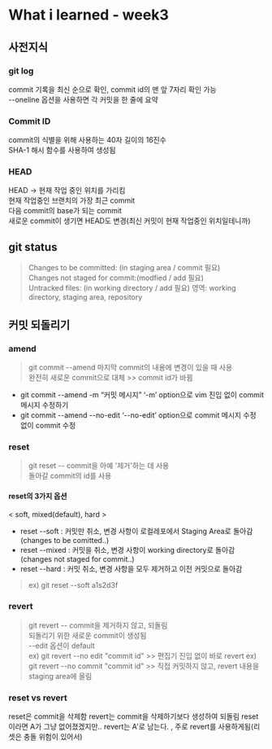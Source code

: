 # What i learned - week3
## 사전지식
### git log
 commit 기록을 최신 순으로 확인, commit id의 맨 앞 7자리 확인 가능   
 --oneline 옵션을 사용하면 각 커밋을 한 줄에 요약   
### Commit ID
commit의 식별을 위해 사용하는 40자 길이의 16진수     
SHA-1 해시 함수를 사용하여 생성됨   
### HEAD
HEAD -> 현재 작업 중인 위치를 가리킴   
현재 작업중인 브랜치의 가장 최근 commit    
다음 commit의 base가 되는 commit   
새로운 commit이 생기면 HEAD도 변경(최신 커밋이 현재 작업중인 위치일테니까)   
## git status
> Changes to be committed:      (in staging area / commit 필요)   
> Changes not staged for commit:(modfied / add 필요)   
> Untracked files:              (in working directory / add 필요)
> 영역: working directory, staging area, repository

## 커밋 되돌리기
### amend
> git commit --amend
마지막 commit의 내용에 변경이 있을 때 사용   
완전히 새로운 commit으로 대체 >> commit id가 바뀜     

- git commit --amend -m “커밋 메시지”
‘-m’ option으로 vim 진입 없이 commit 메시지 수정하기    
- git commit --amend --no-edit
‘--no-edit’ option으로 commit 메시지 수정 없이 commit 수정  
### reset
> git reset --
commit을 아예 '제거'하는 데 사용   
돌아갈 commit의 id를 사용
  
#### reset의 3가지 옵션
< soft, mixed(default), hard >   

- reset --soft : 커밋만 취소, 변경 사항이 로컬레포에서 Staging Area로 돌아감 (changes to be comitted..)
- reset --mixed : 커밋을 취소, 변경 사항이 working directory로 돌아감 (changes not staged for commit..)
- reset --hard : 커밋 취소, 변경 사항을 모두 제거하고 이전 커밋으로 돌아감 
> ex) git reset --soft a1s2d3f 
### revert
> git revert --
commit을 제거하지 않고, 되돌림   
되돌리기 위한 새로운 commit이 생성됨       
--edit 옵션이 default    
> ex) git revert --no edit "commit id" >>  편집기 진입 없이 바로 revert 
> ex) git revert --no commit  "commit id" >>  직접 커밋하지 않고,  revert 내용을 staging area에 올림 

### reset vs revert
reset은 commit을 삭제함
revert는 commit을 삭제하기보다 생성하여 되돌림
reset이라면 A가 그냥 없어졌겠지만.. revert는 A'로 남는다.
, 주로 revert를 사용하게됨(리셋은 충돌 위험이 있어서)
